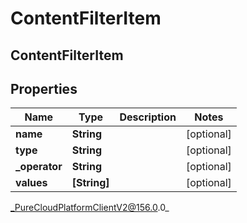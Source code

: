 # ContentFilterItem

## ContentFilterItem

## Properties

|Name | Type | Description | Notes|
|------------ | ------------- | ------------- | -------------|
| **name** | **String** |  | [optional] |
| **type** | **String** |  | [optional] |
| **_operator** | **String** |  | [optional] |
| **values** | **[String]** |  | [optional] |



_PureCloudPlatformClientV2@156.0.0_
